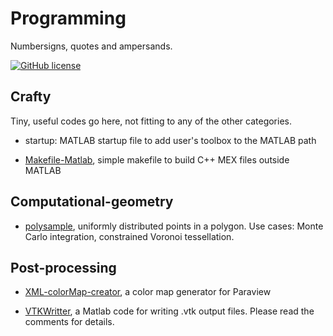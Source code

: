 # Programming
Numbersigns, quotes and ampersands.

[![GitHub license](https://img.shields.io/badge/licence-MIT-blue.svg)](https://github.com/texstremists/Programming/blob/master/LICENSE)

## Crafty

Tiny, useful codes go here, not fitting to any of the other categories.

- startup: MATLAB startup file to add user's toolbox to the MATLAB path

- [Makefile-Matlab](https://github.com/texstremists/Programming/tree/master/Crafty/Makefile-Matlab), simple makefile to build C++ MEX files outside MATLAB



## Computational-geometry

- [polysample](https://github.com/texstremists/Programming/tree/master/Computational-geometry/polysample.m), uniformly distributed points in a polygon. Use cases: Monte Carlo integration, constrained Voronoi tessellation.




## Post-processing

- [XML-colorMap-creator](https://github.com/texstremists/Programming/blob/master/Post-processing/XML-colorMap-creator/README.md), a color map generator for Paraview

- [VTKWritter](https://github.com/texstremists/Programming/blob/master/Post-processing/VtkWriter.m), a Matlab code for writing .vtk output files. Please read the comments for details.
